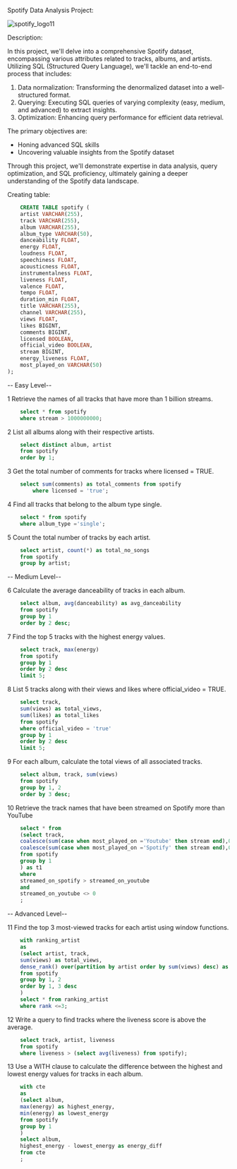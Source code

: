Spotify Data Analysis Project:

![spotify_logo11](https://github.com/user-attachments/assets/731be678-ebec-4ee0-aac0-8090d7baffbf)

Description: 

In this project, we'll delve into a comprehensive Spotify dataset, encompassing various attributes related to tracks, albums, and artists. Utilizing SQL (Structured Query Language), we'll tackle an end-to-end process that includes:

1. Data normalization: Transforming the denormalized dataset into a well-structured format.
2. Querying: Executing SQL queries of varying complexity (easy, medium, and advanced) to extract insights.
3. Optimization: Enhancing query performance for efficient data retrieval.

The primary objectives are:

- Honing advanced SQL skills
- Uncovering valuable insights from the Spotify dataset

Through this project, we'll demonstrate expertise in data analysis, query optimization, and SQL proficiency, ultimately gaining a deeper understanding of the Spotify data landscape.

Creating table:

```sql
    CREATE TABLE spotify (
    artist VARCHAR(255),
    track VARCHAR(255),
    album VARCHAR(255),
    album_type VARCHAR(50),
    danceability FLOAT,
    energy FLOAT,
    loudness FLOAT,
    speechiness FLOAT,
    acousticness FLOAT,
    instrumentalness FLOAT,
    liveness FLOAT,
    valence FLOAT,
    tempo FLOAT,
    duration_min FLOAT,
    title VARCHAR(255),
    channel VARCHAR(255),
    views FLOAT,
    likes BIGINT,
    comments BIGINT,
    licensed BOOLEAN,
    official_video BOOLEAN,
    stream BIGINT,
    energy_liveness FLOAT,
    most_played_on VARCHAR(50)
);

```


-- Easy Level--

1 Retrieve the names of all tracks that have more than 1 billion streams.
```sql
	select * from spotify
	where stream > 1000000000;
```
2 List all albums along with their respective artists.
```sql
	select distinct album, artist
	from spotify 
	order by 1;
```
3 Get the total number of comments for tracks where licensed = TRUE.
```sql
	select sum(comments) as total_comments from spotify
        where licensed = 'true';
```
 4 Find all tracks that belong to the album type single.
```sql
	select * from spotify
	where album_type ='single';
```
5 Count the total number of tracks by each artist.
```sql
	select artist, count(*) as total_no_songs
	from spotify
	group by artist; 
```
-- Medium Level--

 6 Calculate the average danceability of tracks in each album.
```sql
	select album, avg(danceability) as avg_danceability 
	from spotify
	group by 1
	order by 2 desc;
```	
7 Find the top 5 tracks with the highest energy values.
```sql
	select track, max(energy)
	from spotify
	group by 1
	order by 2 desc
	limit 5;
```
8 List 5 tracks along with their views and likes where official_video = TRUE.
```sql
	select track, 
	sum(views) as total_views,
	sum(likes) as total_likes
	from spotify
	where official_video = 'true'
	group by 1
	order by 2 desc
	limit 5;
```	

9 For each album, calculate the total views of all associated tracks.
```sql
	select album, track, sum(views)
	from spotify
	group by 1, 2
	order by 3 desc;
```
10 Retrieve the track names that have been streamed on Spotify more than YouTube
```sql
	select * from
	(select track, 
	coalesce(sum(case when most_played_on ='Youtube' then stream end),0) as streamed_on_youtube,
	coalesce(sum(case when most_played_on ='Spotify' then stream end),0) as streamed_on_spotify
	from spotify
	group by 1
	) as t1
	where 
	streamed_on_spotify > streamed_on_youtube
	and 
	streamed_on_youtube <> 0
	;
```

-- Advanced Level--

11 Find the top 3 most-viewed tracks for each artist using window functions.
```sql
	with ranking_artist
	as
	(select artist, track, 
	sum(views) as total_views,
	dense_rank() over(partition by artist order by sum(views) desc) as rank
	from spotify
	group by 1, 2
	order by 1, 3 desc
	)
	select * from ranking_artist
	where rank <=3;
```
12 Write a query to find tracks where the liveness score is above the average.
```sql
	select track, artist, liveness
	from spotify
	where liveness > (select avg(liveness) from spotify);
```
13 Use a WITH clause to calculate the difference between the highest and lowest energy values for tracks in each album.
```sql
	with cte
	as
	(select album,
	max(energy) as highest_energy,
	min(energy) as lowest_energy
	from spotify
	group by 1
	)
	select album,
	highest_energy - lowest_energy as energy_diff
	from cte
	;

```






